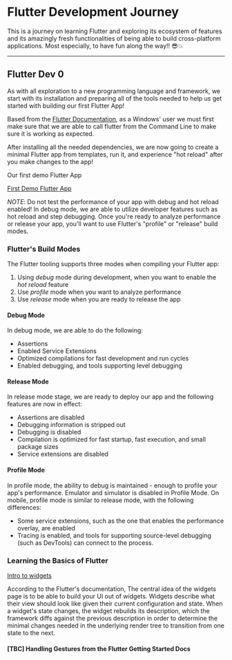 # Flutter Development Journey

This is a journey on learning Flutter and exploring its ecosystem of features and its amazingly fresh functionalities of being able to build cross-platform applications. Most especially, to have fun along the way!! 😎💥

----

## Flutter Dev 0

As with all exploration to a new programming language and framework, we start with its installation and preparing all of the tools needed to help us get started with building our first Flutter App!

Based from the [Flutter Documentation](https://docs.flutter.dev/get-started/install/windows), as a Windows' user we must first make sure that we are able to call flutter from the Command Line to make sure it is working as expected.

After installing all the needed dependencies, we are now going to create a minimal Flutter app from templates, run it, and experience "hot reload" after you make changes to the app!

Our first demo Flutter App

[First Demo Flutter App](/img/dev0_flutter_demo_app.png)

*NOTE*: Do not test the performance of your app with debug and hot reload enabled! In debug mode, we are able to utilize developer features such as hot reload and step debugging. Once you're ready to analyze performance or release your app, you'll want to use Flutter's "profile" or "release" build modes.

### Flutter's Build Modes

The Flutter tooling supports three modes when compiling your Flutter app:

1. Using *debug* mode during development, when you want to enable the *hot reload* feature
2. Use *profile* mode when you want to analyze performance
3. Use *release* mode when you are ready to release the app

#### Debug Mode

In debug mode, we are able to do the following:

* Assertions
* Enabled Service Extensions
* Optimized compilations for fast development and run cycles
* Enabled debugging, and tools supporting level debugging

#### Release Mode

In release mode stage, we are ready to deploy our app and the following features are now in effect:

* Assertions are disabled
* Debugging information is stripped out
* Debugging is disabled
* Compilation is optimized for fast startup, fast execution, and small package sizes
* Service extensions are disabled

#### Profile Mode

In profile mode, the ability to debug is maintained - enough to profile your app's performance. Emulator and simulator is disabled in Profile Mode. On mobile, profile mode is similar to release mode, with the following differences:

* Some service extensions, such as the one that enables the performance overlay, are enabled
* Tracing is enabled, and tools for supporting source-level debugging (such as DevTools) can connect to the process.

### Learning the Basics of Flutter

[Intro to widgets](https://docs.flutter.dev/development/ui/widgets-intro)

According to the Flutter's documentation, The central idea of the widgets page is to be able to build your UI out of widgets. Widgets describe what their view should look like given their current configuration and state. When a widget's state changes, the widget rebuilds its description, which the framework diffs against the previous description in order to determine the minimal changes needed in the underlying render tree to transition from one state to the next.

#### [TBC] Handling Gestures from the Flutter Getting Started Docs
